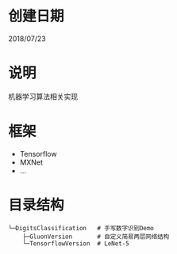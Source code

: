 # 创建日期
2018/07/23

# 说明
机器学习算法相关实现

# 框架
- Tensorflow
- MXNet
- ...

# 目录结构
```
└─DigitsClassification   # 手写数字识别Demo
    ├─GluonVersion       # 自定义简易两层网络结构
    └─TensorflowVersion  # LeNet-5
```